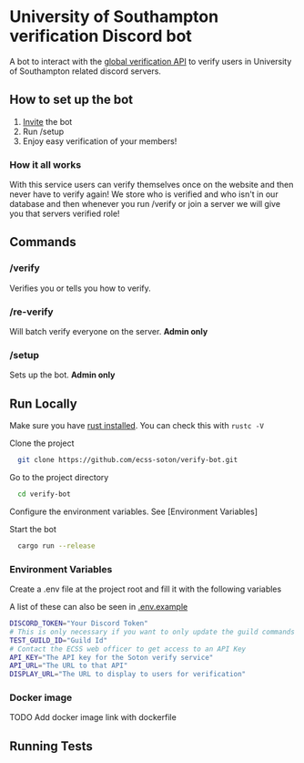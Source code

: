 # University of Southampton verification Discord bot

A bot to interact with the [global verification API](https://github.com/ecss-soton/verify) to verify users in University of Southampton related discord servers.

## How to set up the bot

1) [Invite](https://discord.com/api/oauth2/authorize?client_id=1004433125968969890&permissions=268435456&scope=bot) the bot
2) Run /setup
3) Enjoy easy verification of your members!

### How it all works

With this service users can verify themselves once on the website and then never have to verify again! We store who is verified and who isn't in our database and then whenever you run /verify or join a server we will give you that servers verified role!

## Commands

### /verify

Verifies you or tells you how to verify.

### /re-verify

Will batch verify everyone on the server. **Admin only**

### /setup

Sets up the bot. **Admin only**

## Run Locally

Make sure you have [rust installed](https://www.rust-lang.org/tools/install). You can check this with `rustc -V`

Clone the project

```bash
  git clone https://github.com/ecss-soton/verify-bot.git
```

Go to the project directory

```bash
  cd verify-bot
```

Configure the environment variables. See [Environment Variables]

Start the bot

```bash
  cargo run --release
```

### Environment Variables

Create a .env file at the project root and fill it with the following variables

A list of these can also be seen in [.env.example](./.env.example)

```bash
DISCORD_TOKEN="Your Discord Token"
# This is only necessary if you want to only update the guild commands and not the global ones.
TEST_GUILD_ID="Guild Id"
# Contact the ECSS web officer to get access to an API Key
API_KEY="The API key for the Soton verify service"
API_URL="The URL to that API"
DISPLAY_URL="The URL to display to users for verification"
```

### Docker image

TODO Add docker image link with dockerfile

## Running Tests

